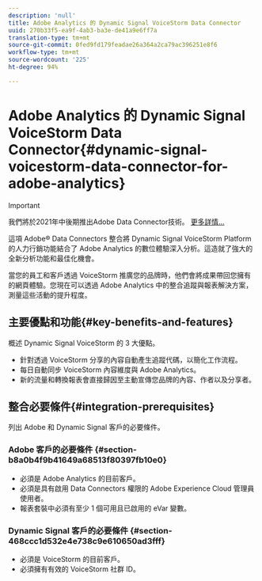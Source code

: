 ```yaml
---
description: 'null'
title: Adobe Analytics 的 Dynamic Signal VoiceStorm Data Connector
uuid: 270b33f5-ea9f-4ab3-ba3e-de41a9e6ff7a
translation-type: tm+mt
source-git-commit: 0fed9fd179feadae26a364a2ca79ac396251e8f6
workflow-type: tm+mt
source-wordcount: '225'
ht-degree: 94%

---
```



# Adobe Analytics 的 Dynamic Signal VoiceStorm Data Connector{#dynamic-signal-voicestorm-data-connector-for-adobe-analytics}

>[!IMPORTANT]
>
>我們將於2021年中後期推出Adobe Data Connector技術。 [更多詳情...](/help/import/data-connectors/data-connectors-eol.md)

這項 Adobe® Data Connectors 整合將 Dynamic Signal VoiceStorm Platform 的人力行銷功能結合了 Adobe Analytics 的數位體驗深入分析。這造就了強大的全新分析功能和最佳化機會。

當您的員工和客戶透過 VoiceStorm 推廣您的品牌時，他們會將成果帶回您擁有的網頁體驗。您現在可以透過 Adobe Analytics 中的整合追蹤與報表解決方案，測量這些活動的提升程度。

## 主要優點和功能{#key-benefits-and-features}

概述 Dynamic Signal VoiceStorm 的 3 大優點。

* 針對透過 VoiceStorm 分享的內容自動產生追蹤代碼，以簡化工作流程。
* 每日自動同步 VoiceStorm 內容維度與 Adobe Analytics。
* 新的流量和轉換報表會直接歸因至主動宣傳您品牌的內容、作者以及分享者。

## 整合必要條件{#integration-prerequisites}

列出 Adobe 和 Dynamic Signal 客戶的必要條件。

### Adobe 客戶的必要條件 {#section-b8a0b4f9b41649a68513f80397fb10e0}

* 必須是 Adobe Analytics 的目前客戶。
* 必須是具有啟用 Data Connectors 權限的 Adobe Experience Cloud 管理員使用者。
* 報表套裝中必須有至少 1 個可用且已啟用的 eVar 變數。

### Dynamic Signal 客戶的必要條件 {#section-468ccc1d532e4e738c9e610650ad3fff}

* 必須是 VoiceStorm 的目前客戶。
* 必須擁有有效的 VoiceStorm 社群 ID。
